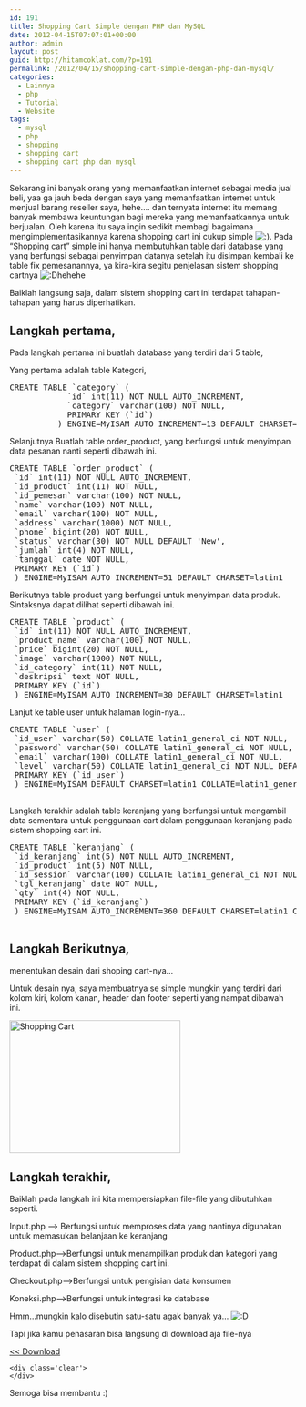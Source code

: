 ```yaml
---
id: 191
title: Shopping Cart Simple dengan PHP dan MySQL
date: 2012-04-15T07:07:01+00:00
author: admin
layout: post
guid: http://hitamcoklat.com/?p=191
permalink: /2012/04/15/shopping-cart-simple-dengan-php-dan-mysql/
categories:
  - Lainnya
  - php
  - Tutorial
  - Website
tags:
  - mysql
  - php
  - shopping
  - shopping cart
  - shopping cart php dan mysql
---
```

Sekarang ini banyak orang yang memanfaatkan internet sebagai media jual beli, yaa ga jauh beda dengan saya yang memanfaatkan internet untuk menjual barang reseller saya, hehe&#8230;. dan ternyata internet itu memang banyak membawa keuntungan bagi mereka yang memanfaatkannya untuk berjualan. Oleh karena itu saya ingin sedikit membagi bagaimana mengimplementasikannya karena shopping cart ini cukup simple  <img src='http://localhost/hitamcoklat/wp-includes/images/smilies/icon_smile.gif' alt=':)' class='wp-smiley' />. Pada &#8220;Shopping cart&#8221; simple ini hanya membutuhkan table dari database yang yang berfungsi sebagai penyimpan datanya setelah itu disimpan kembali ke table fix pemesanannya, ya kira-kira segitu penjelasan sistem shopping cartnya   <img src='http://localhost/hitamcoklat/wp-includes/images/smilies/icon_biggrin.gif' alt=':D' class='wp-smiley' />hehehe

Baiklah langsung saja, dalam sistem shopping cart ini terdapat tahapan-tahapan yang harus diperhatikan.

## Langkah pertama,

Pada langkah pertama ini buatlah database yang terdiri dari 5 table,

Yang pertama adalah table Kategori,

<pre class="brush: php; title: ; notranslate" title="">CREATE TABLE `category` (
            `id` int(11) NOT NULL AUTO_INCREMENT,
            `category` varchar(100) NOT NULL,
            PRIMARY KEY (`id`)
          ) ENGINE=MyISAM AUTO_INCREMENT=13 DEFAULT CHARSET=latin1
</pre>

Selanjutnya Buatlah table order_product, yang berfungsi untuk menyimpan data pesanan nanti seperti dibawah ini.

<pre class="brush: php; title: ; notranslate" title="">CREATE TABLE `order_product` (
 `id` int(11) NOT NULL AUTO_INCREMENT,
 `id_product` int(11) NOT NULL,
 `id_pemesan` varchar(100) NOT NULL,
 `name` varchar(100) NOT NULL,
 `email` varchar(100) NOT NULL,
 `address` varchar(1000) NOT NULL,
 `phone` bigint(20) NOT NULL,
 `status` varchar(30) NOT NULL DEFAULT 'New',
 `jumlah` int(4) NOT NULL,
 `tanggal` date NOT NULL,
 PRIMARY KEY (`id`)
 ) ENGINE=MyISAM AUTO_INCREMENT=51 DEFAULT CHARSET=latin1
</pre>

Berikutnya table product yang berfungsi untuk menyimpan data produk. Sintaksnya dapat dilihat seperti dibawah ini.

<pre class="brush: php; title: ; notranslate" title="">CREATE TABLE `product` (
 `id` int(11) NOT NULL AUTO_INCREMENT,
 `product_name` varchar(100) NOT NULL,
 `price` bigint(20) NOT NULL,
 `image` varchar(1000) NOT NULL,
 `id_category` int(11) NOT NULL,
 `deskripsi` text NOT NULL,
 PRIMARY KEY (`id`)
 ) ENGINE=MyISAM AUTO_INCREMENT=30 DEFAULT CHARSET=latin1
</pre>

Lanjut ke table user untuk halaman login-nya&#8230;

<pre class="brush: php; title: ; notranslate" title="">CREATE TABLE `user` (
 `id_user` varchar(50) COLLATE latin1_general_ci NOT NULL,
 `password` varchar(50) COLLATE latin1_general_ci NOT NULL,
 `email` varchar(100) COLLATE latin1_general_ci NOT NULL,
 `level` varchar(50) COLLATE latin1_general_ci NOT NULL DEFAULT 'user',
 PRIMARY KEY (`id_user`)
 ) ENGINE=MyISAM DEFAULT CHARSET=latin1 COLLATE=latin1_general_ci

</pre>

Langkah terakhir adalah table keranjang yang berfungsi untuk mengambil data sementara untuk penggunaan cart dalam penggunaan keranjang pada sistem shopping cart ini.

<pre class="brush: php; title: ; notranslate" title="">CREATE TABLE `keranjang` (
 `id_keranjang` int(5) NOT NULL AUTO_INCREMENT,
 `id_product` int(5) NOT NULL,
 `id_session` varchar(100) COLLATE latin1_general_ci NOT NULL,
 `tgl_keranjang` date NOT NULL,
 `qty` int(4) NOT NULL,
 PRIMARY KEY (`id_keranjang`)
 ) ENGINE=MyISAM AUTO_INCREMENT=360 DEFAULT CHARSET=latin1 COLLATE=latin1_general_ci

</pre>

## Langkah Berikutnya,

menentukan desain dari shoping cart-nya&#8230;
  
Untuk desain nya, saya membuatnya se simple mungkin yang terdiri dari kolom kiri, kolom kanan, header dan footer seperti yang nampat dibawah ini.
  
<a href="http://hitamcoklat.com/wp-content/uploads/2012/04/FireShot-Screen-Capture-002-Toko-Online-localhost_septian_tes_toko2_index_php.jpg" onclick="javascript:_gaq.push(['_trackEvent','outbound-article','http://hitamcoklat.com']);" rel="lightbox[191]" title="Shopping Cart"><img class="aligncenter size-medium wp-image-199" title="Shopping Cart" src="http://hitamcoklat.com/wp-content/uploads/2012/04/FireShot-Screen-Capture-002-Toko-Online-localhost_septian_tes_toko2_index_php-300x233.jpg" alt="Shopping Cart" width="300" height="233" /></a>

## Langkah terakhir,

Baiklah pada langkah ini kita mempersiapkan file-file yang dibutuhkan seperti.

Input.php &#8211;> Berfungsi untuk memproses data yang nantinya digunakan untuk memasukan belanjaan ke keranjang
  
Product.php&#8211;>Berfungsi untuk menampilkan produk dan kategori yang terdapat di dalam sistem shopping cart ini.
  
Checkout.php&#8211;>Berfungsi untuk pengisian data konsumen
  
Koneksi.php&#8211;>Berfungsi untuk integrasi ke database

Hmm&#8230;mungkin kalo disebutin satu-satu agak banyak ya&#8230;  <img src='http://localhost/hitamcoklat/wp-includes/images/smilies/icon_biggrin.gif' alt=':D' class='wp-smiley' />

Tapi jika kamu penasaran bisa langsung di download aja file-nya 

<div id='wpdm_file_3' class='wpdm_file wpdm-only-button'>
  <div class='cont'>
    <div class='btn_outer'>
      <div class='btn_outer_c'>
        <a class='btn_left' rel='3' title='Shopping Cart Simple' href="http://hitamcoklat.com/wp-content/uploads/download-manager-files/shopping_cart.rar"><< Download</a><span class='btn_right'>&nbsp;</span>
      </div>
    </div>
    
    <div class='clear'>
    </div>
  </div>
</div>

Semoga bisa membantu  :)